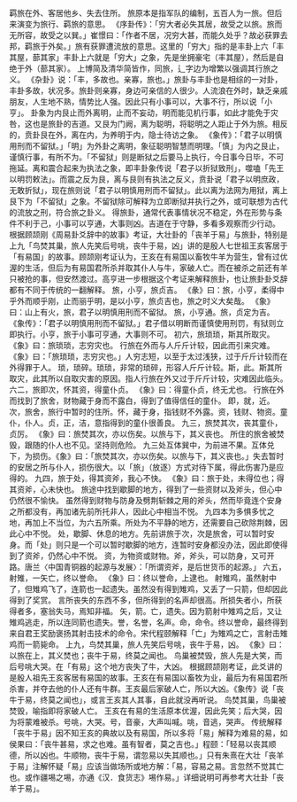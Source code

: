 羁旅在外、客居他乡、失去住所。
旅原本是指军队的编制，五百人为一旅。但后来演变为旅行、羁旅的意思。
《序卦传》：「穷大者必失其居，故受之以旅。旅而无所容，故受之以巽。」崔憬曰：「作者不居，况穷大甚，而能久处乎？故必获罪去邦，羁旅于外矣。」旅有获罪遭流放的意思。这里的「穷大」指的是丰卦上六「丰其屋，蔀其家」丰卦上六就是「穷大」之象，先是坐拥豪宅（丰其屋），然后是自绝于外（蔀其家）。
上博简及清华简皆作，同旅，辶字边为增繁以强调其行旅之义。
《杂卦》说：「丰，多故也。亲寡，旅也。」旅卦与丰卦也是相综的一对卦，丰卦多故，状况多。旅卦则亲寡，身边可亲信的人很少。人流浪在外时，缺乏亲戚朋友，人生地不熟，情势比人强。因此只有小事可以，大事不行，所以说「小亨」。
卦象为内艮止而外离明，止而不妄动，明而能见机行事，如此才能免于灾咎，这也是旅卦的吉道。又艮为门阙，离为聪明，将聪明之人距止于外为旅。相反的，贲卦艮在外，离在内，为养明于内，隐士待访之象。
《象传》：「君子以明慎用刑而不留狱。」「明」为外卦之离明，象征聪明智慧而明理。「慎」为内之艮止，谨慎行事，有所不为。「不留狱」则是断狱之后要马上执行，今日事今日毕，不可拖延。离和震合起来为执法之象，即丰卦象传说「君子以折狱致刑」，噬嗑「先王以明罚敕法」。而震之反为艮，离与艮则有执法之反义，贲卦说「君子以明庶政，无敢折狱」，现在旅则说「君子以明慎用刑而不留狱」。此以离为法网为用狱，离上艮下为「不留狱」之象。不留狱除可解释为立即断狱并执行之外，或可联想为古代的流放之刑，符合旅之卦义。
得旅卦，通常代表事情状况不稳定，外在形势与条件不利于己，小事可以亨通，大事则凶。吉道在于守静，多看多观察而少行动。
根据顾颉刚《周易卦爻辞中的故事》考证，大壮卦的「丧羊于易」与旅卦，特别是上九「鸟焚其巢，旅人先笑后号咷，丧牛于易，凶」讲的是殷人七世祖王亥客居于「有易国」的故事。顾颉刚考证认为，王亥在有易国以畜牧牛羊为营生，曾有过优渥的生活，但后为有易国君所杀并取其仆人与牛，家破人亡。而在被杀之前还有羊只被抢的事，但安然渡过。高亨进一步根据这个考证来解释旅卦，也让旅卦卦爻辞都有不同于传统的一翻解释。
旅，小亨，旅贞吉。
《彖》曰：旅，小亨，柔得中乎外而顺乎刚，止而丽乎明，是以小亨，旅贞吉也，旅之时义大矣哉。
《象》曰：山上有火，旅，君子以明慎用刑而不留狱。
旅，小亨通。旅，贞定为吉。
《象传》：「君子以明慎用刑而不留狱。」君子借以明断而谨慎使用刑罚，有狱则立即执行。小亨，旅于小事可亨通，大事则不可。
初六，旅琐琐，斯其所取灾。
《象》曰：旅琐琐，志穷灾也。
行旅在外而与人斤斤计较，因此而引来灾难。
《象》曰：「旅琐琐，志穷灾也。」人穷志短，以至于太过浅狭，过于斤斤计较而在外得罪于人。
琐，琐碎。琐琐，非常的琐碎，形容人斤斤计较。斯，此。斯其所取灾，此其所以自取灾害的原因。指人行旅在外又过于斤斤计较，灾难因此临头。
六二，旅即次，怀其资，得童仆贞。
《象》曰：得童仆贞，终无尤也。
行旅在外而找到了旅舍，财物藏于身而不露白，得到了值得信任的童仆。
即，就，近。次，旅舍，旅行中暂时的住所。怀，藏于身，指钱财不外露。资，钱财、物资。童仆，仆人。贞，正，洁，意指得到的童仆很善良。
九三，旅焚其次，丧其童仆，贞厉。
《象》曰：旅焚其次，亦以伤矣。以旅与下，其义丧也。
所住的旅舍被焚毁，跟随的仆人也不见。坚持则危险。
九三处互体巽中，为前进不果。互体兑下，为损伤。《象》曰：「旅焚其次，亦以伤矣。以旅与下，其义丧也。」失去暂时的安居之所与仆人，损伤很大。以「旅」（放逐）方式对待下属，得此伤害乃是应得的。
九四，旅于处，得其资斧，我心不快。
《象》曰：旅于处，未得位也；得其资斧，心未快也。
旅途中找到歇脚的地方，得到了一些资财以及斧头，但心中仍然很不愉快。
虽然得到财物与防身及劈荆斩棘之用的斧头，然而毕竟连个安身之所都没有，再加诸先前所托非人，因此心中相当不悦。
九四本为多惧多忧之地，再加上不当位，为六五所乘。所处为不平静的地方，还需要自己砍除荆棘，因此心中不悦。
处，歇脚、休息的地方。先前讲旅于次，次是旅舍，可以暂时安身。而「处」则只是一个可以暂时歇脚的地方，连暂时安身都没办法，因此即使得到了资斧，仍然心中不悦。
资，为物资或财物。斧，斧头，可以防身，又可开路。唐兰〈中国青铜器的起源与发展〉：「所谓资斧，是后世货币的起源。」
六五，射雉，一矢亡，终以誉命。
《象》曰：终以誉命，上逮也。
射雉鸡，虽然射中了，但雉鸡飞了，连箭也一起遗失。虽然没有得到雉鸡，又丢了一只箭，但却因此得到了奖赏。
言所丧失的东西不多，但所得到的名声却很高。所损失者小，所获得者多，塞翁失马，焉知非福。
矢，箭。亡，遗失。因为箭射中雉鸡之后，又让雉鸡逃走，所以连同箭也遗失。誉，名誉，名声。命，命令。终以誉命，最终得到来自君王奖励褒扬其射击技术的命令。宋代程颐解释「亡」为雉鸡之亡，言射击雉鸡而一箭毙命。
上九，鸟焚其巢，旅人先笑后号咷，丧牛于易，凶。
《象》曰：以旅在上，其义焚也；丧牛于易，终莫之闻也。
鸟巢被焚毁，旅人先是大笑，而后号咷大哭。在「有易」这个地方丧失了牛，大凶。
根据顾颉刚考证，此爻讲的是殷人祖先王亥客居有易国的故事。王亥在有易国以畜牧为业，最后为有易国君所杀害，并夺去他的仆人还有牛群。王亥最后家破人亡，所以大凶。《象传》说「丧牛于易，终莫之闻也」，或言王亥其人其事，自此就没再听说。
鸟焚其巢，鸟巢被焚毁，喻指即将家破人亡。
王亥在有易的生活原本优渥，因此先笑；后大哭，因为将蒙难被杀。号咷，大哭。号，音豪，大声叫喊。咷，音逃，哭声。
传统解释「丧牛于易」因不知王亥的典故以及有易国，所以多将「易」解释为难易的易，如侯果曰：「丧牛甚易，求之也难。虽有智者，莫之吉也。」程颐：「轻易以丧其顺德，所以凶也。牛顺物，丧牛于易，谓忽易以失其顺也。」只有朱熹在大壮「丧羊于易」注解怀疑「易」应该当做场所或地方解：「易，容易之易。言忽然不觉其亡也。或作疆埸之埸，亦通《汉．食货志》埸作易。」详细说明可再参考大壮卦「丧羊于易」。